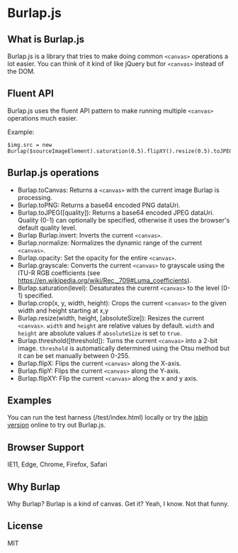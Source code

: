 # Burlap.js

## What is Burlap.js
  Burlap.js is a library that tries to make doing common `<canvas>` operations a lot easier. 
  You can think of it kind of like jQuery but for `<canvas>` instead of the DOM.

## Fluent API
  Burlap.js uses the fluent API pattern to make running multiple `<canvas>
  ` operations much easier.

  Example:

    $img.src = new Burlap($sourceImageElement).saturation(0.5).flipXY().resize(0.5).toJPEG(0.8);

## Burlap.js operations
* Burlap.toCanvas: Returns a `<canvas>` with the current image Burlap is processing.
* Burlap.toPNG: Returns a base64 encoded PNG dataUri.
* Burlap.toJPEG([quality]): Returns a base64 encoded JPEG dataUri. Quality (0-1) can optionally be specified, otherwise it uses the browser's default quality level.
* Burlap Burlap.invert: Inverts the current `<canvas>`.
* Burlap.normalize: Normalizes the dynamic range of the current `<canvas>`.
* Burlap.opacity: Set the opacity for the entire `<canvas>`.
* Burlap.grayscale: Converts the current `<canvas>` to grayscale using the ITU-R RGB coefficients (see https://en.wikipedia.org/wiki/Rec._709#Luma_coefficients).
* Burlap.saturation(level): Desaturates the curernt `<canvas>` to the level (0-1) specified.
* Burlap.crop(x, y, width, height): Crops the current `<canvas>` to the given width and height starting at x,y 
* Burlap.resize(width, height, [absoluteSize]): Resizes the current `<canvas>`. `width` and `height` are relative values by default. `width` and `height` are absolute values if `absoluteSize` is set to `true`.
* Burlap.threshold([threshold]): Turns the current `<canvas>` into a 2-bit image. `threshold` is automatically determined using the Otsu method but it can be set manually between 0-255.
* Burlap.flipX: Flips the current `<canvas>` along the X-axis.
* Burlap.flipY: Flips the current `<canvas>` along the Y-axis.
* Burlap.flipXY: Flip the current `<canvas>` along the x and y axis.

## Examples
You can run the test harness (/test/index.html) locally or try the [jsbin version](https://output.jsbin.com/zikani/) online to try out Burlap.js.

## Browser Support
IE11, Edge, Chrome, Firefox, Safari

## Why Burlap
Why Burlap? Burlap is a kind of canvas. Get it? Yeah, I know. Not that funny.

## License
MIT